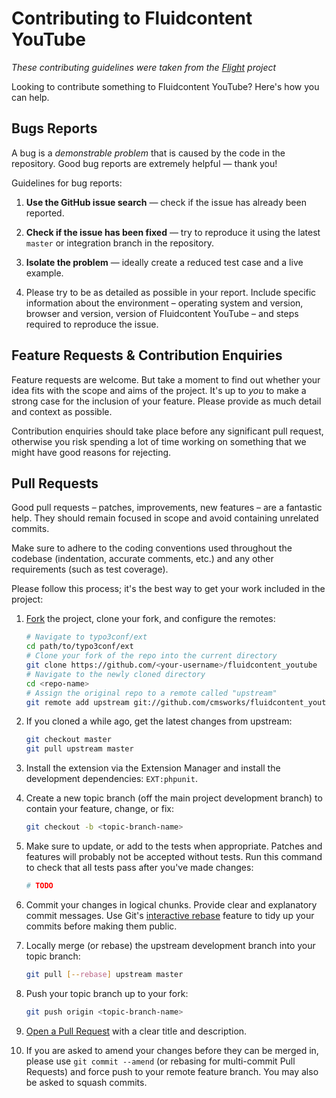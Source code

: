 Contributing to Fluidcontent YouTube
====================================

*These contributing guidelines were taken from the 
[Flight](https://github.com/flightjs/flight) project*

Looking to contribute something to Fluidcontent YouTube? Here's how you can help.

Bugs Reports
------------

A bug is a _demonstrable problem_ that is caused by the code in the
repository. Good bug reports are extremely helpful &mdash; thank you!

Guidelines for bug reports:

1. **Use the GitHub issue search** &mdash; check if the issue has already been
   reported.

2. **Check if the issue has been fixed** &mdash; try to reproduce it using the
   latest `master` or integration branch in the repository.

3. **Isolate the problem** &mdash; ideally create a reduced test
   case and a live example.

4. Please try to be as detailed as possible in your report. Include specific
   information about the environment – operating system and version, browser
   and version, version of Fluidcontent YouTube – and steps required to reproduce the 
   issue.

Feature Requests & Contribution Enquiries
-----------------------------------------

Feature requests are welcome. But take a moment to find out whether your idea
fits with the scope and aims of the project. It's up to *you* to make a strong
case for the inclusion of your feature. Please provide as much detail and
context as possible.

Contribution enquiries should take place before any significant pull request,
otherwise you risk spending a lot of time working on something that we might
have good reasons for rejecting.

Pull Requests
-------------

Good pull requests – patches, improvements, new features – are a fantastic
help. They should remain focused in scope and avoid containing unrelated
commits.

Make sure to adhere to the coding conventions used throughout the codebase
(indentation, accurate comments, etc.) and any other requirements (such as test
coverage).

Please follow this process; it's the best way to get your work included in the
project:

1. [Fork](http://help.github.com/fork-a-repo/) the project, clone your fork,
   and configure the remotes:

   ```bash
   # Navigate to typo3conf/ext
   cd path/to/typo3conf/ext
   # Clone your fork of the repo into the current directory
   git clone https://github.com/<your-username>/fluidcontent_youtube
   # Navigate to the newly cloned directory
   cd <repo-name>
   # Assign the original repo to a remote called "upstream"
   git remote add upstream git://github.com/cmsworks/fluidcontent_youtube
   ```

2. If you cloned a while ago, get the latest changes from upstream:

   ```bash
   git checkout master
   git pull upstream master
   ```

3. Install the extension via the Extension Manager and install the development
   dependencies: ``EXT:phpunit``.

4. Create a new topic branch (off the main project development
   branch) to contain your feature, change, or fix:

   ```bash
   git checkout -b <topic-branch-name>
   ```

5. Make sure to update, or add to the tests when appropriate. Patches and
   features will probably not be accepted without tests. Run this command to
   check that all tests pass after you've made changes:

   ```bash
   # TODO
   ```

6. Commit your changes in logical chunks. Provide clear and explanatory commit
   messages. Use Git's [interactive rebase](https://help.github.com/articles/interactive-rebase) feature to tidy up
   your commits before making them public.

7. Locally merge (or rebase) the upstream development branch into your topic branch:

   ```bash
   git pull [--rebase] upstream master
   ```

8. Push your topic branch up to your fork:

   ```bash
   git push origin <topic-branch-name>
   ```

9. [Open a Pull Request](https://help.github.com/articles/using-pull-requests/)
    with a clear title and description.

10. If you are asked to amend your changes before they can be merged in, please
    use `git commit --amend` (or rebasing for multi-commit Pull Requests) and
    force push to your remote feature branch. You may also be asked to squash
    commits.